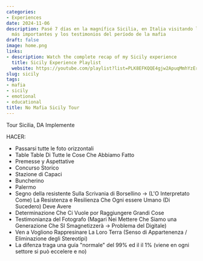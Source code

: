 ```yaml
---
categories:
- Experiences
date: 2024-11-06
description: Pasé 7 días en la magnífica Sicilia, en Italia visitando los lugares
  más importantes y los testimonios del período de la mafia
draft: false
image: home.png
links:
- description: Watch the complete recap of my Sicily experience
  title: Sicily Experience Playlist
  website: https://youtube.com/playlist?list=PLK8EFKQQE4gjw2ApuqMmhYzErl2te8iQn&feature=shared
slug: sicily
tags:
- mafia
- sicily
- emotional
- educational
title: No Mafia Sicily Tour
---
```


<!-- hash: 2f08c245b5aa -->
Tour Sicilia, DA Implemente

HACER:
- Passarsi tutte le foto orizzontali
- Table Table Di Tutte le Cose Che Abbiamo Fatto
- Premesse y Aspettative
- Concurso Storico
- Stazione di Capaci
- Buncherino
- Palermo
- Segno della resistente Sulla Scrivania di Borsellino -> (L'O Interpretato Come) La Resistenza e Resilienza Che Ogni essere Umano (Di Sucedero) Deve Avere
- Determinazione Che Ci Vuole por Raggiungere Grandi Cose
- Testimonianza del Fotografo (Magari Nei Mettere Che Siamo una Generazione Che SI Smagnetizzerà -> Problema del Digitale)
- Ven a Vogliono Rappresinare La Loro Terra (Senso di Appartenenza / Eliminazione degli Stereotipi)
- La difenza traga una guía "normale" del 99% ed il il 1% (viene en ogni settore si può eccelere e no)


